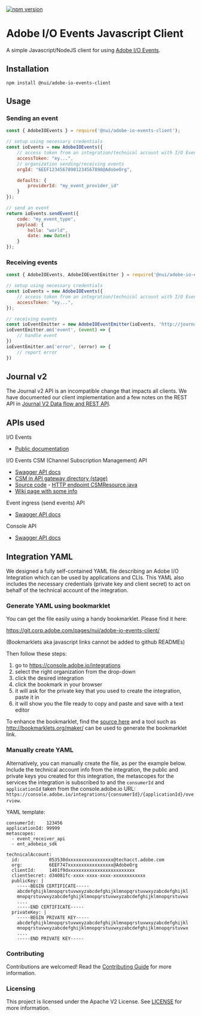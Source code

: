 <!--- when a new release happens, the VERSION and URL in the badge have to be manually updated because it's a private registry --->
[![npm version](https://img.shields.io/badge/%40nui%2Fadobe--io--events--client-6.0.0-blue.svg)](https://artifactory.corp.adobe.com/artifactory/npm-nui-release/@nui/adobe-io-events-client/-/@nui/adobe-io-events-client-6.0.0.tgz)

Adobe I/O Events Javascript Client
==================================

A simple Javascript/NodeJS client for using [Adobe I/O Events](https://www.adobe.io/apis/cloudplatform/events/documentation.html).

Installation
------------

```
npm install @nui/adobe-io-events-client
```

Usage
-----

### Sending an event

```javascript
const { AdobeIOEvents } = require('@nui/adobe-io-events-client');

// setup using necessary credentials
const ioEvents = new AdobeIOEvents({
    // access token from an integration/technical account with I/O Events entitlement
    accessToken: "ey...",
    // organization sending/receiving events
    orgId: "6EEF12345678901234567890@AdobeOrg",

    defaults: {
        providerId: "my_event_provider_id"
    }
});

// send an event
return ioEvents.sendEvent({
    code: "my_event_type",
    payload: {
        hello: "world",
        date: new Date()
    }
});

```

### Receiving events

```javascript
const { AdobeIOEvents, AdobeIOEventEmitter } = require('@nui/adobe-io-events-client');

// setup using necessary credentials
const ioEvents = new AdobeIOEvents({
    // access token from an integration/technical account with I/O Events entitlement
    accessToken: "ey...",
});

// receiving events
const ioEventEmitter = new AdobeIOEventEmitter(ioEvents, 'http://journal-url');
ioEventEmitter.on('event', (event) => {
    // handle event
})
ioEventEmitter.on('error', (error) => {
    // report error
})
```

Journal v2
----------

The Journal v2 API is an incompatible change that impacts all clients. We have documented our client implementation and a few notes on the REST API in [Journal V2 Data flow and REST API](docs/journalv2.md).

APIs used
---------

I/O Events
* [Public documentation](https://www.adobe.io/apis/cloudplatform/events/documentation.html)

I/O Events CSM (Channel Subscription Management) API
* [Swagger API docs](https://git.corp.adobe.com/pages/adobeio/channel-subscription-management/)
* [CSM in API gateway directory (stage)](https://admin-stage.adobe.io/publisher/directory/461/services/692)
* [Source code](https://git.corp.adobe.com/adobeio/channel-subscription-management) - [HTTP endpoint CSMResource.java](https://git.corp.adobe.com/adobeio/channel-subscription-management/blob/master/src/main/java/com/adobe/csm/resource/CSMResource.java)
* [Wiki page with some info](https://wiki.corp.adobe.com/pages/viewpage.action?pageId=1313757010)

Event ingress (send events) API
* [Swagger API docs](https://git.corp.adobe.com/pages/adobeio/channel-subscription-management/?url=https://eg-ingress-stage.adobe.io/swagger.json?api_key=adobe_io_events_swagger)

Console API
* [Swagger API docs](https://git.corp.adobe.com/pages/adobe-apis/api-mgmt-docs/)


Integration YAML
----------------

We designed a fully self-contained YAML file describing an Adobe I/O Integration which can be used by applications and CLIs. This YAML also includes the necessary credentials (private key and client secret) to act on behalf of the technical account of the integration.

### Generate YAML using bookmarklet

You can get the file easily using a handy bookmarklet. Please find it here:

https://git.corp.adobe.com/pages/nui/adobe-io-events-client/

(Bookmarklets aka javascript links cannot be added to github READMEs)

Then follow these steps:

1. go to <https://console.adobe.io/integrations>
2. select the right organization from the drop-down
3. click the desired integration
4. click the bookmark in your browser
5. it will ask for the private key that you used to create the integration, paste it in
6. it will show you the file ready to copy and paste and save with a text editor

To enhance the bookmarklet, find the [source here](bookmarklet/get-integration-yaml-bookmarklet.js) and a tool such as <http://bookmarklets.org/maker/> can be used to generate the bookmarklet link.

### Manually create YAML

Alternatively, you can manually create the file, as per the example below. Include the technical account info from the integration, the public and private keys you created for this integration, the metascopes for the services the integration is subscribed to and the `consumerId` and `applicationId` taken from the console.adobe.io URL: `https://console.adobe.io/integrations/{consumerId}/{applicationId}/overview`.

YAML template:

```
consumerId:    123456
applicationId: 99999
metascopes:
  - event_receiver_api
  - ent_adobeio_sdk

technicalAccount:
  id:           053530dxxxxxxxxxxxxxxxxx@techacct.adobe.com
  org:          6EEF747xxxxxxxxxxxxxxxxx@AdobeOrg
  clientId:     1401f9dxxxxxxxxxxxxxxxxxxxxxxxxx
  clientSecret: d34081fc-xxxx-xxxx-xxxx-xxxxxxxxxxxx
  publicKey: |
    -----BEGIN CERTIFICATE-----
    abcdefghijklmnopqrstuvwxyzabcdefghijklmnopqrstuvwxyzabcdefghijkl
    mnopqrstuvwxyzabcdefghijklmnopqrstuvwxyzabcdefghijklmnopqrstuvwx
    ....
    -----END CERTIFICATE-----
  privateKey: |
    -----BEGIN PRIVATE KEY-----
    abcdefghijklmnopqrstuvwxyzabcdefghijklmnopqrstuvwxyzabcdefghijkl
    mnopqrstuvwxyzabcdefghijklmnopqrstuvwxyzabcdefghijklmnopqrstuvwx
    ....
    -----END PRIVATE KEY-----
```

### Contributing
Contributions are welcomed! Read the [Contributing Guide](./.github/CONTRIBUTING.md) for more information.

### Licensing
This project is licensed under the Apache V2 License. See [LICENSE](LICENSE) for more information.
